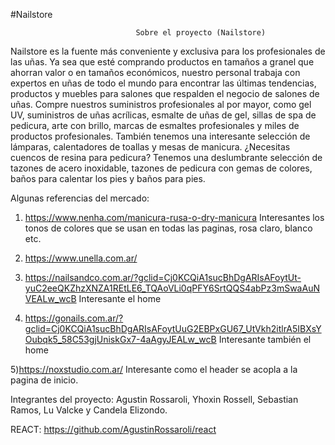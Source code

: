 #Nailstore

                                Sobre el proyecto (Nailstore)    

Nailstore es la fuente más conveniente y exclusiva para los profesionales de las uñas. Ya sea que esté comprando productos en tamaños a granel que ahorran valor o en tamaños económicos, nuestro personal trabaja con expertos en uñas de todo el mundo para encontrar las últimas tendencias, productos y muebles para salones que respalden el negocio de salones de uñas. Compre nuestros suministros profesionales al por mayor, como gel UV, suministros de uñas acrílicas, esmalte de uñas de gel, sillas de spa de pedicura, arte con brillo, marcas de esmaltes profesionales y miles de productos profesionales. También tenemos una interesante selección de lámparas, calentadores de toallas y mesas de manicura. ¿Necesitas cuencos de resina para pedicura? Tenemos una deslumbrante selección de tazones de acero inoxidable, tazones de pedicura con gemas de colores, baños para calentar los pies y baños para pies.

Algunas referencias del mercado:
1) https://www.nenha.com/manicura-rusa-o-dry-manicura
Interesantes los tonos de colores que se usan en todas las paginas, rosa claro, blanco etc. 

2) https://www.unella.com.ar/

3) https://nailsandco.com.ar/?gclid=Cj0KCQiA1sucBhDgARIsAFoytUt-yuC2eeQKZhzXNZA1REtLE6_TQAoVLi0qPFY6SrtQQS4abPz3mSwaAuNVEALw_wcB 
Interesante el home 

4) https://gonails.com.ar/?gclid=Cj0KCQiA1sucBhDgARIsAFoytUuG2EBPxGU67_UtVkh2itlrA5IBXsYOubqk5_58C53gjUniskGx7-4aAgyJEALw_wcB
Interesante también el home


5)https://noxstudio.com.ar/ 
Interesante como el header se acopla a la pagina de inicio. 


Integrantes del proyecto:
Agustin Rossaroli, Yhoxin Rossell, Sebastian Ramos, Lu Valcke y Candela Elizondo.

REACT: https://github.com/AgustinRossaroli/react